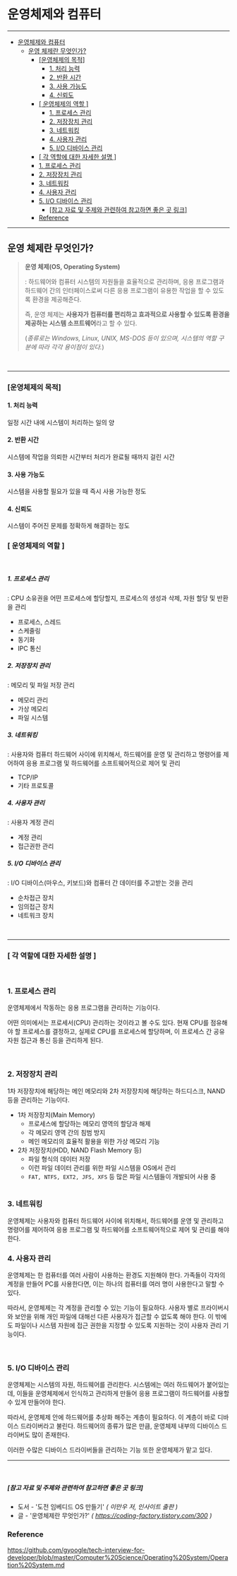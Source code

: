 # 운영체제와 컴퓨터

---

- [운영체제와 컴퓨터](#운영체제와-컴퓨터)
  - [운영 체제란 무엇인가?](#운영-체제란-무엇인가)
    - [\[운영체제의 목적\]](#운영체제의-목적)
      - [1. 처리 능력](#1-처리-능력)
      - [2. 반환 시간](#2-반환-시간)
      - [3. 사용 가능도](#3-사용-가능도)
      - [4. 신뢰도](#4-신뢰도)
    - [\[ 운영체제의 역할 \]](#-운영체제의-역할-)
        - [1. 프로세스 관리](#1-프로세스-관리)
        - [2. 저장장치 관리](#2-저장장치-관리)
        - [3. 네트워킹](#3-네트워킹)
        - [4. 사용자 관리](#4-사용자-관리)
        - [5. I/O 디바이스 관리](#5-io-디바이스-관리)
    - [\[ 각 역할에 대한 자세한 설명 \]](#-각-역할에-대한-자세한-설명-)
    - [1. 프로세스 관리](#1-프로세스-관리-1)
    - [2. 저장장치 관리](#2-저장장치-관리-1)
    - [3. 네트워킹](#3-네트워킹-1)
    - [4. 사용자 관리](#4-사용자-관리-1)
    - [5. I/O 디바이스 관리](#5-io-디바이스-관리-1)
        - [\[참고 자료 및 주제와 관련하여 참고하면 좋은 곳 링크\]](#참고-자료-및-주제와-관련하여-참고하면-좋은-곳-링크)
    - [Reference](#reference)

---


## 운영 체제란 무엇인가?

> **운영 체제(OS, Operating System)**
>
> : 하드웨어와 컴퓨터 시스템의 자원들을 효율적으로 관리하며, 응용 프로그램과 하드웨어 간의 인터페이스로써 다른 응용 프로그램이 유용한 작업을 할 수 있도록 환경을 제공해준다.
>
> 즉, 운영 체제는 **사용자가 컴퓨터를 편리하고 효과적으로 사용할 수 있도록 환경을 제공하는 시스템 소프트웨어**라고 할 수 있다.
>
> (*종류로는 Windows, Linux, UNIX, MS-DOS 등이 있으며, 시스템의 역할 구분에 따라 각각 용이점이 있다.*)

<br>

---

### [운영체제의 목적]
#### 1. 처리 능력
일정 시간 내에 시스템이 처리하는 일의 양

#### 2. 반환 시간
시스템에 작업을 의뢰한 시간부터 처리가 완료될 때까지 걸린 시간

#### 3. 사용 가능도
시스템을 사용할 필요가 있을 때 즉시 사용 가능한 정도

#### 4. 신뢰도
시스템이 주어진 문제를 정확하게 해결하는 정도

### [ 운영체제의 역할 ]

<br>

##### 1. 프로세스 관리
 : CPU 소유권을 어떤 프로세스에 할당할지, 프로세스의 생성과 삭제, 자원 할당 및 반환을 관리

- 프로세스, 스레드
- 스케줄링
- 동기화
- IPC 통신

##### 2. 저장장치 관리
 : 메모리 및 파일 저장 관리

- 메모리 관리
- 가상 메모리
- 파일 시스템

##### 3. 네트워킹
 : 사용자와 컴퓨터 하드웨어 사이에 위치해서, 하드웨어를 운영 및 관리하고 명령어를 제어하여 응용 프로그램 및 하드웨어를 소프트웨어적으로 제어 및 관리

- TCP/IP
- 기타 프로토콜

##### 4. 사용자 관리 
 : 사용자 계정 관리

- 계정 관리
- 접근권한 관리

##### 5. I/O 디바이스 관리
 : I/O 디바이스(마우스, 키보드)와 컴퓨터 간 데이터를 주고받는 것을 관리

- 순차접근 장치
- 임의접근 장치
- 네트워크 장치

<br>

---

### [ 각 역할에 대한 자세한 설명 ]

<br>

### 1. 프로세스 관리

운영체제에서 작동하는 응용 프로그램을 관리하는 기능이다.

어떤 의미에서는 프로세서(CPU) 관리하는 것이라고 볼 수도 있다. 현재 CPU를 점유해야 할 프로세스를 결정하고, 실제로 CPU를 프로세스에 할당하며, 이 프로세스 간 공유 자원 접근과 통신 등을 관리하게 된다.

<br>

### 2. 저장장치 관리

1차 저장장치에 해당하는 메인 메모리와 2차 저장장치에 해당하는 하드디스크, NAND 등을 관리하는 기능이다.

- 1차 저장장치(Main Memory)
  - 프로세스에 할당하는 메모리 영역의 할당과 해제
  - 각 메모리 영역 간의 침범 방지
  - 메인 메모리의 효율적 활용을 위한 가상 메모리 기능
- 2차 저장장치(HDD, NAND Flash Memory 등)
  - 파일 형식의 데이터 저장
  - 이런 파일 데이터 관리를 위한 파일 시스템을 OS에서 관리
  - `FAT, NTFS, EXT2, JFS, XFS` 등 많은 파일 시스템들이 개발되어 사용 중
  <br>

### 3. 네트워킹

운영체제는 사용자와 컴퓨터 하드웨어 사이에 위치해서, 하드웨어를 운영 및 관리하고 명령어를 제어하여 응용 프로그램 및 하드웨어를 소프트웨어적으로 제어 및 관리를 해야한다.
<br>

### 4. 사용자 관리

운영체제는 한 컴퓨터를 여러 사람이 사용하는 환경도 지원해야 한다. 가족들이 각자의 계정을 만들어 PC를 사용한다면, 이는 하나의 컴퓨터를 여러 명이 사용한다고 말할 수 있다.

따라서, 운영체제는 각 계정을 관리할 수 있는 기능이 필요하다. 사용자 별로 프라이버시와 보안을 위해 개인 파일에 대해선 다른 사용자가 접근할 수 없도록 해야 한다. 이 밖에도 파일이나 시스템 자원에 접근 권한을 지정할 수 있도록 지원하는 것이 사용자 관리 기능이다.

<br>

### 5. I/O 디바이스 관리

운영체제는 시스템의 자원, 하드웨어를 관리한다. 시스템에는 여러 하드웨어가 붙어있는데, 이들을 운영체제에서 인식하고 관리하게 만들어 응용 프로그램이 하드웨어를 사용할 수 있게 만들어야 한다.

따라서, 운영체제 안에 하드웨어를 추상화 해주는 계층이 필요하다. 이 계층이 바로 디바이스 드라이버라고 불린다. 하드웨어의 종류가 많은 만큼, 운영체제 내부의 디바이스 드라이버도 많이 존재한다.

이러한 수많은 디바이스 드라이버들을 관리하는 기능 또한 운영체제가 맡고 있다.

---

<br>

##### [참고 자료 및 주제와 관련하여 참고하면 좋은 곳 링크]

- 도서 - '도전 임베디드 OS 만들기' *( 이만우 저, 인사이트 출판 )*
- 글 - '운영체제란 무엇인가?' *( https://coding-factory.tistory.com/300 )*

### Reference
https://github.com/gyoogle/tech-interview-for-developer/blob/master/Computer%20Science/Operating%20System/Operation%20System.md
